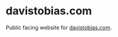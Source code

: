 davistobias.com
===============

Public facing website for [davistobias.com](http://davistobias.com).

